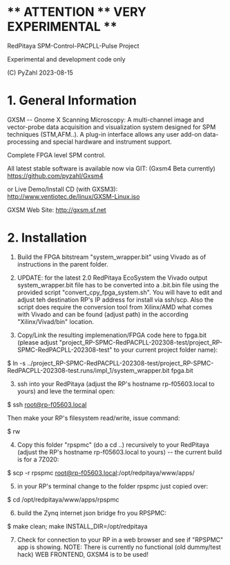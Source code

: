 # ** ATTENTION ** VERY EXPERIMENTAL **

RedPitaya SPM-Control-PACPLL-Pulse Project

Experimental and development code only

(C) PyZahl 2023-08-15

# 1. General Information

GXSM -- Gnome X Scanning Microscopy: A multi-channel image and vector-probe data acquisition and visualization system designed for SPM techniques (STM,AFM..). A plug-in interface allows any user add-on data-processing and special hardware and instrument support.

Complete FPGA level SPM control.

All latest stable software is available now via GIT:
(Gxsm4 Beta currently) https://github.com/pyzahl/Gxsm4

or Live Demo/Install CD (with GXSM3):
http://www.ventiotec.de/linux/GXSM-Linux.iso

GXSM Web Site: http://gxsm.sf.net

# 2. Installation

1. Build the FPGA bitstream "system_wrapper.bit" using Vivado as of instructions in the parent folder.
2. UPDATE: for the latest 2.0 RedPitaya EcoSystem the Vivado output system_wrapper.bit file has to be converted into a .bit.bin file using the provided script "convert_cpy_fpga_system.sh". You will have to edit and adjust teh destination RP's IP address for install via ssh/scp. Also the script does require the conversion tool from Xilinx/AMD what comes with Vivado and can be found (adjust path) in the according "Xilinx/Vivad/bin" location.


4. Copy/Link the resulting implemenation/FPGA code here to fpga.bit (please adjust "project_RP-SPMC-RedPACPLL-202308-test/project_RP-SPMC-RedPACPLL-202308-test" to your current project folder name):

$ ln -s ../project_RP-SPMC-RedPACPLL-202308-test/project_RP-SPMC-RedPACPLL-202308-test.runs/impl_1/system_wrapper.bit fpga.bit

3. ssh into your RedPitaya (adjust the RP's hostname rp-f05603.local to yours) and leve the terminal open:

$ ssh root@rp-f05603.local
 
Then make your RP's filesystem read/write, issue command:

$ rw

4. Copy this folder "rpspmc" (do a cd ..) recursively to your RedPitaya (adjust the RP's hostname rp-f05603.local to yours) -- the current build is for a 7Z020:

$ scp -r rpspmc root@rp-f05603.local:/opt/redpitaya/www/apps/

5. in your RP's terminal change to the folder rpspmc just copied over:

$ cd /opt/redpitaya/www/apps/rpspmc

6. build the Zynq internet json bridge fro you RPSPMC:

$ make clean; make INSTALL_DIR=/opt/redpitaya

7. Check for connection to your RP in a web browser and see if "RPSPMC" app is showing. NOTE: There is currently no functional (old dummy/test hack) WEB FRONTEND, GXSM4 is to be used!

